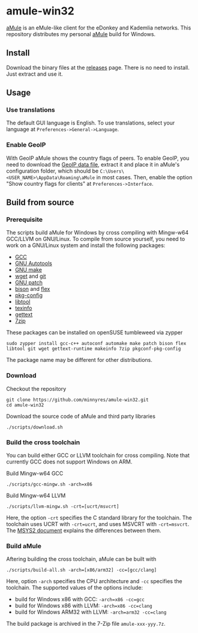# amule-win32

[aMule](https://github.com/amule-project/amule) is an eMule-like client for the eDonkey and Kademlia networks. This repository distributes my personal [aMule](https://github.com/amule-project/amule) build for Windows.

## Install

Download the binary files at the [releases](https://github.com/minnyres/amule-win32/releases/) page. There is no need to install. Just extract and use it. 

## Usage

### Use translations

The default GUI language is English. To use translations, select your language at `Preferences->General->Language`.

### Enable GeoIP

With GeoIP aMule shows the country flags of peers. To enable GeoIP, you need to download the [GeoIP data file](https://mailfud.org/geoip-legacy/GeoIP.dat.gz), extract it and place it in aMule's configuration folder, which should be `C:\Users\<USER_NAME>\AppData\Roaming\aMule` in most cases. Then, enable the option "Show country flags for clients" at `Preferences->Interface`.

## Build from source

### Prerequisite

The scripts build aMule for Windows by cross compiling with Mingw-w64 GCC/LLVM on GNU/Linux. To compile from source yourself, you need to work on a GNU/Linux system and install the following packages:

+ [GCC](https://gcc.gnu.org/)
+ [GNU Autotools](https://www.gnu.org/software/automake/faq/autotools-faq.html)
+ [GNU make](https://www.gnu.org/software/make/)
+ [wget](https://www.gnu.org/software/wget/) and [git](https://git-scm.com/)
+ [GNU patch](https://savannah.gnu.org/projects/patch/)
+ [bison](https://www.gnu.org/software/bison/) and [flex](https://github.com/westes/flex)
+ [pkg-config](https://www.freedesktop.org/wiki/Software/pkg-config)
+ [libtool](https://www.gnu.org/software/libtool/)
+ [texinfo](https://www.gnu.org/software/texinfo/)
+ [gettext](https://www.gnu.org/software/gettext/)
+ [7zip](https://www.7-zip.org/)

These packages can be installed on openSUSE tumbleweed via zypper

    sudo zypper install gcc-c++ autoconf automake make patch bison flex libtool git wget gettext-runtime makeinfo 7zip pkgconf-pkg-config

The package name may be different for other distributions.

### Download

Checkout the repository

    git clone https://github.com/minnyres/amule-win32.git
    cd amule-win32
    
Download the source code of aMule and third party libraries

    ./scripts/download.sh
    
### Build the cross toolchain

You can build either GCC or LLVM toolchain for cross compiling. Note that currently GCC does not support Windows on ARM.

Build Mingw-w64 GCC

    ./scripts/gcc-mingw.sh -arch=x86
    
Build Mingw-w64 LLVM

    ./scripts/llvm-mingw.sh -crt=[ucrt/msvcrt]
    
Here, the option `-crt` specifies the C standard library for the toolchain. The toolchain uses UCRT with `-crt=ucrt`, and uses MSVCRT with `-crt=msvcrt`. The [MSYS2 document](https://www.msys2.org/docs/environments/) explains the differences between them.

### Build aMule 

Aftering building the cross toolchain, aMule can be built with

    ./scripts/build-all.sh -arch=[x86/arm32] -cc=[gcc/clang]
    
Here, option `-arch` specifies the CPU architecture and `-cc` specifies the toolchain. The supported values of the options include:

+ build for Windows x86 with GCC: `-arch=x86 -cc=gcc`
+ build for Windows x86 with LLVM: `-arch=x86 -cc=clang`
+ build for Windows ARM32 with LLVM: `-arch=arm32 -cc=clang`

The build package is archived in the 7-Zip file `amule-xxx-yyy.7z`.
